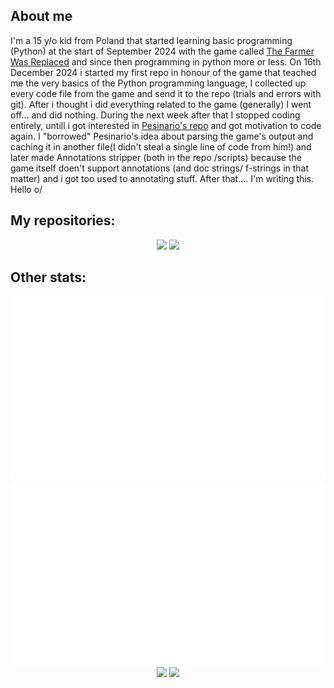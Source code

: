 <h2>
  About me
</h2>
<p>
  I'm a 15 y/o kid from Poland that started learning basic programming (Python) at the start of September 2024 with the game called <a href='https://store.steampowered.com/app/2060160/The_Farmer_Was_Replaced/'>The Farmer Was Replaced</a> and since then programming in python more or less. On 16th December 2024 i started my first repo in honour of the game that teached me the very basics of the Python programming language, I collected up every code file from the game and send it to the repo (trials and errors with git). After i thought i did everything related to the game (generally) I went off... and did nothing. During the next week after that I stopped coding entirely, untill i got interested in <a href='https://github.com/Pesinario/The-Farmer-Was-Replaced'>Pesinario's repo</a> and got motivation to code again. I "borrowed" Pesinario's idea about parsing the game's output and caching it in another file(I didn't steal a single line of code from him!) and later made Annotations stripper (both in the repo /scripts) because the game itself doen't support annotations (and doc strings/ f-strings in that matter) and i got too used to annotating stuff. After that.... I'm writing this. Hello o/</p>
<h2>
  My repositories:
</h2>
<div align='center'>
  <a href='https://github.com/EasternFarmer/The-Farmer-Was-Replaced'><img src='https://github-readme-stats.vercel.app/api/pin/?username=EasternFarmer&repo=The-Farmer-Was-Replaced&theme=transparent'></a>
  <a href='https://github.com/EasternFarmer/Terminal_game'><img src='https://github-readme-stats.vercel.app/api/pin/?username=EasternFarmer&repo=Terminal_game&theme=transparent'></a>
  <!-- <img src='https://github-readme-stats.vercel.app/api/pin/?username=EasternFarmer&repo=EasternFarmer&theme=transparent'> -->
</div>
<h2>
  Other stats:
</h2>
<div align="center">
  <a href="https://github.com/rahul-jha98/github-stats-transparent">
    <img src="https://raw.githubusercontent.com/EasternFarmer/github-stats-transparent/output/generated/overview.svg">
    <img src="https://raw.githubusercontent.com/EasternFarmer/github-stats-transparent/output/generated/languages.svg">
  </a>
  <br>
  <a>
    <img src="http://github-profile-summary-cards.vercel.app/api/cards/productive-time?username=EasternFarmer&theme=transparent&utcOffset=1">
    <img src='http://github-profile-summary-cards.vercel.app/api/cards/most-commit-language?username=EasternFarmer&theme=transparent'>
  </a>
</div>
